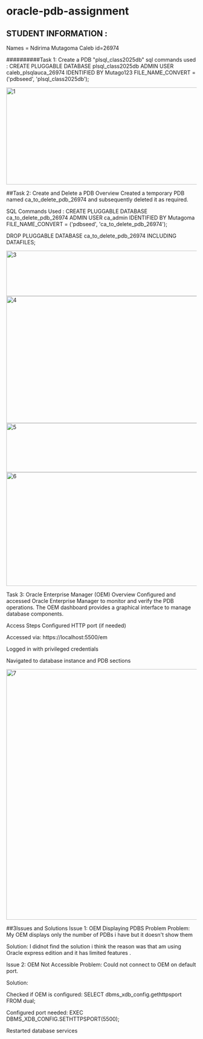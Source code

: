 # oracle-pdb-assignment
## STUDENT INFORMATION :
Names = Ndirima Mutagoma Caleb
id=26974

##########Task 1: Create  a PDB "plsql_class2025db"
sql commands  used :
         CREATE PLUGGABLE DATABASE plsql_class2025db
ADMIN USER caleb_plsqlauca_26974 IDENTIFIED BY Mutago123
FILE_NAME_CONVERT = ('pdbseed', 'plsql_class2025db');

<img width="582" height="257" alt="1" src="https://github.com/user-attachments/assets/4ca9df6e-51bb-47c5-ad7e-f7718f939c27" />

##Task 2: Create and Delete a PDB
Overview
Created a temporary PDB named ca_to_delete_pdb_26974 and subsequently deleted it as required.

SQL Commands Used :
      CREATE PLUGGABLE DATABASE ca_to_delete_pdb_26974
ADMIN USER ca_admin IDENTIFIED BY Mutagoma
FILE_NAME_CONVERT = ('pdbseed', 'ca_to_delete_pdb_26974');

DROP PLUGGABLE DATABASE ca_to_delete_pdb_26974 INCLUDING DATAFILES;

<img width="772" height="120" alt="3" src="https://github.com/user-attachments/assets/b97e4764-e4d4-4fa9-bd36-2daae47816c2" />
<img width="581" height="336" alt="4" src="https://github.com/user-attachments/assets/c4000bb7-4f4e-40cf-928b-294613032bd2" />
<img width="604" height="130" alt="5" src="https://github.com/user-attachments/assets/8ba74ad7-e33e-4ee5-b380-af5ffdce1f32" />
<img width="602" height="301" alt="6" src="https://github.com/user-attachments/assets/b932bd1d-74f3-473d-9d5c-c1323c719dca" />

Task 3: Oracle Enterprise Manager (OEM)
Overview
Configured and accessed Oracle Enterprise Manager to monitor and verify the PDB operations. The OEM dashboard provides a graphical interface to manage database components.

Access Steps
Configured HTTP port (if needed)

Accessed via: https://localhost:5500/em

Logged in with privileged credentials

Navigated to database instance and PDB sections

<img width="1345" height="663" alt="7" src="https://github.com/user-attachments/assets/427331b9-a5d7-40eb-a2b6-48cae9759921" />

##3Issues and Solutions
Issue 1: OEM Displaying PDBS Problem
Problem:
  My OEM displays only the number of PDBs i have but it doesn't show  them 

Solution:
I didnot find the solution i think the reason was that am using Oracle express edition and it has limited features .

Issue 2: OEM Not Accessible
Problem: Could not connect to OEM on default port.

Solution:

Checked if OEM is configured: SELECT dbms_xdb_config.gethttpsport FROM dual;

Configured port needed: EXEC DBMS_XDB_CONFIG.SETHTTPSPORT(5500);

Restarted database services

